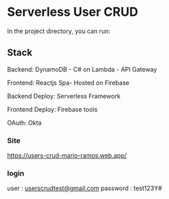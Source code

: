 # Serverless User CRUD

In the project directory, you can run:

## Stack

Backend: DynamoDB - C# on Lambda - API Gateway

Frontend: Reactjs Spa- Hosted on Firebase

Backend Deploy: Serverless Framework

Frontend Deploy: Firebase tools

OAuth: Okta

### Site 

https://users-crud-mario-ramos.web.app/

### login

user : userscrudtest@gmail.com
password : test123Y#
